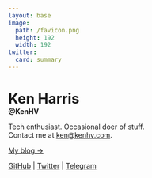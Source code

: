 ```yaml
---
layout: base
image:
  path: /favicon.png
  height: 192
  width: 192
twitter:
  card: summary
---
```


<hgroup>
<h1 style="margin-bottom:0">Ken Harris</h1>
<b>@KenHV</b>
</hgroup>

Tech enthusiast. Occasional doer of stuff.\
Contact me at [ken@kenhv.com](mailto:ken@kenhv.com).

[My blog →](/blog)

[GitHub](https://github.com/KenHV) \| [Twitter](https://twitter.com/KensurHV) \| [Telegram](https://t.me/KenHV)